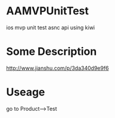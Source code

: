 # AAMVPUnitTest
ios mvp unit test asnc api using kiwi

# Some Description
http://www.jianshu.com/p/3da340d9e9f6

# Useage
go to Product-->Test
